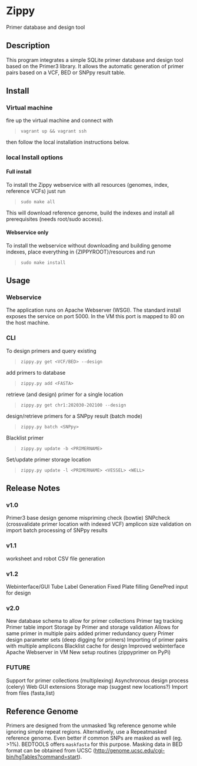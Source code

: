 # Zippy
Primer database and design tool

## Description
This program integrates a simple SQLite primer database and design tool based on the Primer3 library.
It allows the automatic generation of primer pairs based on a VCF, BED or SNPpy result table.

## Install
### Virtual machine
fire up the virtual machine and connect with
> `vagrant up && vagrant ssh`

then follow the local installation instructions below.

### local Install options
#### Full install
To install the Zippy webservice with all resources (genomes, index, reference VCFs) just run
> `sudo make all`

This will download reference genome, build the indexes and install all prerequisites (needs root/sudo access).

#### Webservice only
To install the webservice without downloading and building genome indexes, place everything in {ZIPPYROOT}/resources and run
> `sudo make install`

## Usage

### Webservice
The application runs on Apache Webserver (WSGI).
The standard install exposes the service on port 5000.
In the VM this port is mapped to 80 on the host machine.

### CLI
To design primers and query existing
> `zippy.py get <VCF/BED> --design`

add primers to database
> `zippy.py add <FASTA>`

retrieve (and design) primer for a single location
> `zippy.py get chr1:202030-202100 --design`

design/retrieve primers for a SNPpy result (batch mode)
> `zippy.py batch <SNPpy>`

Blacklist primer
> `zippy.py update -b <PRIMERNAME>`

Set/update primer storage location
> `zippy.py update -l <PRIMERNAME> <VESSEL> <WELL>`


## Release Notes
### v1.0
Primer3 base design
genome mispriming check (bowtie)
SNPcheck (crossvalidate primer location with indexed VCF)
amplicon size validation on import
batch processing of SNPpy results

### v1.1
worksheet and robot CSV file generation

### v1.2
Webinterface/GUI
Tube Label Generation
Fixed Plate filling
GenePred input for design

### v2.0
New database schema to allow for primer collections
Primer tag tracking
Primer table import
Storage by Primer and storage validation
Allows for same primer in multiple pairs
added primer redundancy query
Primer design parameter sets (deep digging for primers)
Importing of primer pairs with multiple amplicons
Blacklist cache for design
Improved webinterface
Apache Webserver in VM
New setup routines (zippyprimer on PyPi)

### FUTURE
Support for primer collections (multiplexing)
Asynchronous design process (celery)
Web GUI extensions
Storage map (suggest new locations?)
Import from files (fasta,list)

## Reference Genome
Primers are designed from the unmasked 1kg reference genome while ignoring simple repeat regions.
Alternatively, use a Repeatmasked reference genome. Even better if common SNPs are masked as well (eg. >1%).
BEDTOOLS offers `maskfasta` for this purpose. Masking data in BED format can be obtained from UCSC (http://genome.ucsc.edu/cgi-bin/hgTables?command=start).
